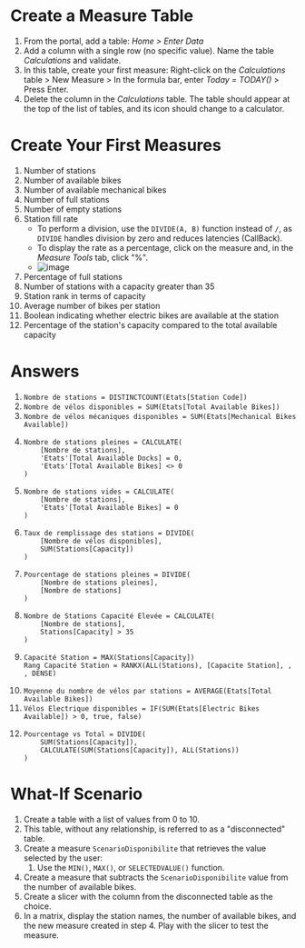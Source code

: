 # Create a Measure Table  

1. From the portal, add a table: _Home > Enter Data_  
2. Add a column with a single row (no specific value). Name the table _Calculations_ and validate.  
3. In this table, create your first measure: Right-click on the _Calculations_ table > New Measure > In the formula bar, enter _Today = TODAY()_ > Press Enter.  
4. Delete the column in the _Calculations_ table. The table should appear at the top of the list of tables, and its icon should change to a calculator.  

# Create Your First Measures  

1. Number of stations  
2. Number of available bikes  
3. Number of available mechanical bikes  
4. Number of full stations  
5. Number of empty stations  
6. Station fill rate  
   - To perform a division, use the `DIVIDE(A, B)` function instead of `/`, as `DIVIDE` handles division by zero and reduces latencies (CallBack).  
   - To display the rate as a percentage, click on the measure and, in the _Measure Tools_ tab, click "%".  
   - ![image](https://github.com/user-attachments/assets/c2d915fb-0721-4446-86c3-42540c9fe64c)  
7. Percentage of full stations  
8. Number of stations with a capacity greater than 35  
9. Station rank in terms of capacity  
10. Average number of bikes per station  
11. Boolean indicating whether electric bikes are available at the station  
12. Percentage of the station's capacity compared to the total available capacity  

# Answers  

1. ```Nombre de stations = DISTINCTCOUNT(Etats[Station Code])```  
2. ```Nombre de vélos disponibles = SUM(Etats[Total Available Bikes])```  
3. ```Nombre de vélos mécaniques disponibles = SUM(Etats[Mechanical Bikes Available])```  
4. ```  
   Nombre de stations pleines = CALCULATE(  
       [Nombre de stations],  
       'Etats'[Total Available Docks] = 0,  
       'Etats'[Total Available Bikes] <> 0  
   )  
   ```  
5. ```  
   Nombre de stations vides = CALCULATE(  
       [Nombre de stations],  
       'Etats'[Total Available Bikes] = 0  
   )  
   ```  
6. ```  
   Taux de remplissage des stations = DIVIDE(  
       [Nombre de vélos disponibles],  
       SUM(Stations[Capacity])  
   )  
   ```  
7. ```  
   Pourcentage de stations pleines = DIVIDE(  
       [Nombre de stations pleines],  
       [Nombre de stations]  
   )  
   ```  
8. ```  
   Nombre de Stations Capacité Elevée = CALCULATE(  
       [Nombre de stations],  
       Stations[Capacity] > 35  
   )  
   ```  
9. ```  
   Capacité Station = MAX(Stations[Capacity])  
   Rang Capacité Station = RANKX(ALL(Stations), [Capacite Station], , , DENSE)  
   ```  
10. ```Moyenne du nombre de vélos par stations = AVERAGE(Etats[Total Available Bikes])```  
11. ```Vélos Electrique disponibles = IF(SUM(Etats[Electric Bikes Available]) > 0, true, false)```  
12. ```  
    Pourcentage vs Total = DIVIDE(  
        SUM(Stations[Capacity]),  
        CALCULATE(SUM(Stations[Capacity]), ALL(Stations))  
    )  
    ```  

# What-If Scenario  

1. Create a table with a list of values from 0 to 10.  
2. This table, without any relationship, is referred to as a "disconnected" table.  
3. Create a measure `ScenarioDisponibilite` that retrieves the value selected by the user:  
   1. Use the `MIN()`, `MAX()`, or `SELECTEDVALUE()` function.  
4. Create a measure that subtracts the `ScenarioDisponibilite` value from the number of available bikes.  
5. Create a slicer with the column from the disconnected table as the choice.  
6. In a matrix, display the station names, the number of available bikes, and the new measure created in step 4. Play with the slicer to test the measure.  
